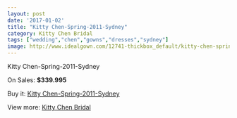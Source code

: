 ```yaml
---
layout: post
date: '2017-01-02'
title: "Kitty Chen-Spring-2011-Sydney"
category: Kitty Chen Bridal
tags: ["wedding","chen","gowns","dresses","sydney"]
image: http://www.idealgown.com/12741-thickbox_default/kitty-chen-spring-2011-sydney.jpg
---
```

Kitty Chen-Spring-2011-Sydney

On Sales: **$339.995**
<a href="https://www.idealgown.com/en/kitty-chen-bridal/5134-kitty-chen-spring-2011-sydney.html"><amp-img layout="responsive" width="600" height="600" src="//www.idealgown.com/12741-thickbox_default/kitty-chen-spring-2011-sydney.jpg" alt="Kitty Chen-Spring-2011-Sydney 0" /></a>
<a href="https://www.idealgown.com/en/kitty-chen-bridal/5134-kitty-chen-spring-2011-sydney.html"><amp-img layout="responsive" width="600" height="600" src="//www.idealgown.com/12743-thickbox_default/kitty-chen-spring-2011-sydney.jpg" alt="Kitty Chen-Spring-2011-Sydney 1" /></a>
<a href="https://www.idealgown.com/en/kitty-chen-bridal/5134-kitty-chen-spring-2011-sydney.html"><amp-img layout="responsive" width="600" height="600" src="//www.idealgown.com/12742-thickbox_default/kitty-chen-spring-2011-sydney.jpg" alt="Kitty Chen-Spring-2011-Sydney 2" /></a>

Buy it: [Kitty Chen-Spring-2011-Sydney](https://www.idealgown.com/en/kitty-chen-bridal/5134-kitty-chen-spring-2011-sydney.html "Kitty Chen-Spring-2011-Sydney")

View more: [Kitty Chen Bridal](https://www.idealgown.com/en/65-kitty-chen-bridal "Kitty Chen Bridal")